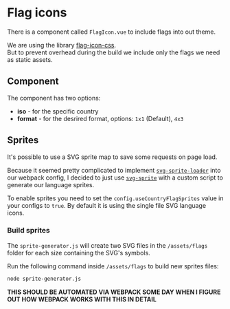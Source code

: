 # Flag icons

There is a component called `FlagIcon.vue` to include flags into out theme.

We are using the library [flag-icon-css](https://github.com/lipis/flag-icon-css).  
But to prevent overhead during the build we include only the flags we need as static assets.
## Component

The component has two options:

* **iso** - for the specific country
* **format** - for the desrired format, options: `1x1` (Default), `4x3`

## Sprites

It's possible to use a SVG sprite map to save some requests on page load.

Because it seemed pretty complicated to implement [`svg-sprite-loader`](https://github.com/kisenka/svg-sprite-loader) into our webpack config, I decided to just use [`svg-sprite`](https://github.com/jkphl/svg-sprite) with a custom script to generate our language sprites.

To enable sprites you need to set the `config.useCountryFlagSprites` value in your configs to `true`. By default it is using the single file SVG language icons.

### Build sprites

The `sprite-generator.js` will create two SVG files in the `/assets/flags` folder for each size containing the SVG's symbols.

Run the following command inside `/assets/flags` to build new sprites files:
```bash
node sprite-generator.js
```

**THIS SHOULD BE AUTOMATED VIA WEBPACK SOME DAY WHEN I FIGURE OUT HOW WEBPACK WORKS WITH THIS IN DETAIL**

